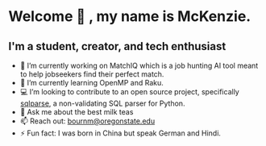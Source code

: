 # Welcome 👋 , my name is McKenzie.
## I'm a student, creator, and tech enthusiast
<!--
**kenziebourn/kenziebourn** is a ✨ _special_ ✨ repository because its `README.md` (this file) appears on your GitHub profile.

Here are some ideas to get you started:

- 🔭 I’m currently working on MatchIQ which is a job hunting AI tool meant to help jobseekers find a perfect match.
- 🌱 I’m currently learning ...
- 👯 I’m looking to collaborate on sqlparse
- 🤔 I’m looking for help with ...
- 💬 Ask me about ...
- 📫 How to reach me: ...
- 😄 Pronouns: ...
- ⚡ Fun fact: ...
-->

- 🔭 I’m currently working on MatchIQ which is a job hunting AI tool meant to help jobseekers find their perfect match.
- 🌱 I’m currently learning OpenMP and Raku. 
- 💻 I’m looking to contribute to an open source project, specifically [sqlparse](https://github.com/andialbrecht/sqlparse?tab=readme-ov-file), a non-validating SQL parser for Python. 
- 🧋 Ask me about the best milk teas 
- 📫 Reach out: bournm@oregonstate.edu
- ⚡ Fun fact: I was born in China but speak German and Hindi.
